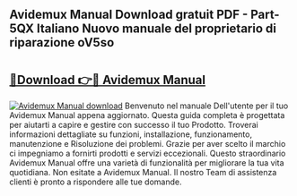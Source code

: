 ## Avidemux Manual Download gratuit PDF - Part-5QX Italiano Nuovo manuale del proprietario di riparazione oV5so

# <h2><a href="http://dfaig48.blite.top/?on=Avidemux+Manual">🔗Download 👉🔴 Avidemux Manual</a></h2>

[![Avidemux Manual download](https://i.imgur.com/lujVjoI.png)](http://dfaig48.blite.top/?on=Avidemux+Manual)
Benvenuto nel manuale Dell'utente per il tuo Avidemux Manual appena aggiornato. Questa guida completa è progettata per aiutarti a capire e gestire con successo il tuo Prodotto. Troverai informazioni dettagliate su funzioni, installazione, funzionamento, manutenzione e Risoluzione dei problemi. Grazie per aver scelto il marchio ci impegniamo a fornirti prodotti e servizi eccezionali. Questo straordinario Avidemux Manual offre una varietà di funzionalità per migliorare la tua vita quotidiana. Non esitate a Avidemux Manual. Il nostro Team di assistenza clienti è pronto a rispondere alle tue domande.
